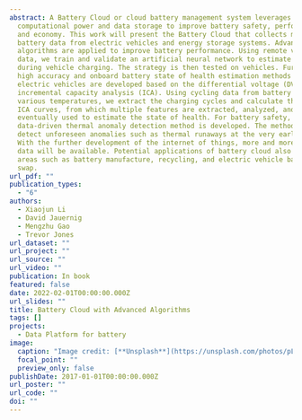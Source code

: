 ```yaml
---
abstract: A Battery Cloud or cloud battery management system leverages the cloud
  computational power and data storage to improve battery safety, performance,
  and economy. This work will present the Battery Cloud that collects measured
  battery data from electric vehicles and energy storage systems. Advanced
  algorithms are applied to improve battery performance. Using remote vehicle
  data, we train and validate an artificial neural network to estimate pack SOC
  during vehicle charging. The strategy is then tested on vehicles. Furthermore,
  high accuracy and onboard battery state of health estimation methods for
  electric vehicles are developed based on the differential voltage (DVA) and
  incremental capacity analysis (ICA). Using cycling data from battery cells at
  various temperatures, we extract the charging cycles and calculate the DVA and
  ICA curves, from which multiple features are extracted, analyzed, and
  eventually used to estimate the state of health. For battery safety, a
  data-driven thermal anomaly detection method is developed. The method can
  detect unforeseen anomalies such as thermal runaways at the very early stage.
  With the further development of the internet of things, more and more battery
  data will be available. Potential applications of battery cloud also include
  areas such as battery manufacture, recycling, and electric vehicle battery
  swap.
url_pdf: ""
publication_types:
  - "6"
authors:
  - Xiaojun Li
  - David Jauernig
  - Mengzhu Gao
  - Trevor Jones
url_dataset: ""
url_project: ""
url_source: ""
url_video: ""
publication: In book
featured: false
date: 2022-02-01T00:00:00.000Z
url_slides: ""
title: Battery Cloud with Advanced Algorithms
tags: []
projects:
  - Data Platform for battery
image:
  caption: "Image credit: [**Unsplash**](https://unsplash.com/photos/pLCdAaMFLTE)"
  focal_point: ""
  preview_only: false
publishDate: 2017-01-01T00:00:00.000Z
url_poster: ""
url_code: ""
doi: ""
---
```


<!-- {{% callout note %}}
Click the *Cite* button above to demo the feature to enable visitors to import publication metadata into their reference management software.
{{% /callout %}}

{{% callout note %}}
Create your slides in Markdown - click the *Slides* button to check out the example.
{{% /callout %}} -->

<!-- Supplementary notes can be added here, including [code, math, and images](https://wowchemy.com/docs/writing-markdown-latex/). -->
